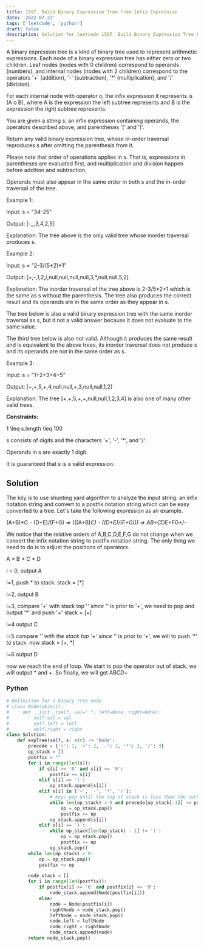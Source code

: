 ```yaml
---
title: 1597. Build Binary Expression Tree From Infix Expression
date: '2022-07-27'
tags: ['leetcode', 'python']
draft: false
description: Solution for leetcode 1597. Build Binary Expression Tree From Infix Expression
---
```


 
A binary expression tree is a kind of binary tree used to represent arithmetic expressions. Each node of a binary expression tree has either zero or two children. Leaf nodes (nodes with 0 children) correspond to operands (numbers), and internal nodes (nodes with 2 children) correspond to the operators '+' (addition), '-' (subtraction), '*' (multiplication), and '/' (division).

For each internal node with operator o, the infix expression it represents is (A o B), where A is the expression the left subtree represents and B is the expression the right subtree represents.

You are given a string s, an infix expression containing operands, the operators described above, and parentheses '(' and ')'.

Return any valid binary expression tree, whose in-order traversal reproduces s after omitting the parenthesis from it.

Please note that order of operations applies in s. That is, expressions in parentheses are evaluated first, and multiplication and division happen before addition and subtraction.

Operands must also appear in the same order in both s and the in-order traversal of the tree.

 

Example 1:


Input: s = "3*4-2*5"

Output: [-,*,*,3,4,2,5]

Explanation: The tree above is the only valid tree whose inorder traversal produces s.

Example 2:


Input: s = "2-3/(5*2)+1"

Output: [+,-,1,2,/,null,null,null,null,3,*,null,null,5,2]

Explanation: The inorder traversal of the tree above is 2-3/5*2+1 which is the same as s without the parenthesis. The tree also produces the correct result and its operands are in the same order as they appear in s.

The tree below is also a valid binary expression tree with the same inorder traversal as s, but it not a valid answer because it does not evaluate to the same value.

The third tree below is also not valid. Although it produces the same result and is equivalent to the above trees, its inorder traversal does not produce s and its operands are not in the same order as s.

Example 3:

Input: s = "1+2+3+4+5"

Output: [+,+,5,+,4,null,null,+,3,null,null,1,2]

Explanation: The tree [+,+,5,+,+,null,null,1,2,3,4] is also one of many other valid trees.
 

**Constraints:**

1 <TeX>\leq</TeX> s.length <TeX>\leq</TeX> 100

s consists of digits and the characters '+', '-', '*', and '/'.

Operands in s are exactly 1 digit.

It is guaranteed that s is a valid expression.


## Solution
The key is to use shunting yard algorithm to analyze the input string: an infix notation string and convert to a postfix notation string which can be easy converted to a tree. Let's take the following expression as an example.

(A+B)*C - (D+E)/(F+G) => (((A+B)*C) - ((D+E)/(F+G))) => AB+C*DE+FG+/-

We notice that the relative orders of A,B,C,D,E,F,G do not change when we convert the infix notation string to postfix notation string. The only thing we need to do is to adjust the positions of operators. 

A * B + C * D

i = 0, output A

i=1, push * to stack. stack = [*]

i=2, output B

i=3, compare '+' with stack top '*' since '*' is prior to '+', we need to pop and output '*' and push '+' stack = [+]

i=4 output C

i=5 compare '*' with the stack top '+' since '*' is prior to '+', we will to push '*' to stack. now stack = [+, *]

i=6 output D

now we reach the end of loop. We start to pop the operator out of stack. we will output * and +. So finally, we will get AB*CD*+

### Python
```python
# Definition for a binary tree node.
# class Node(object):
#     def __init__(self, val=" ", left=None, right=None):
#         self.val = val
#         self.left = left
#         self.right = right
class Solution:
    def expTree(self, s: str) -> 'Node':
        precede = {'(': 1, '+': 2, '-': 2, '*': 3, '/': 3}
        op_stack = []
        postfix = ""
        for i in range(len(s)):
            if s[i] >= '0' and s[i] <= '9':
                postfix += s[i]
            elif s[i] == '(':
                op_stack.append(s[i])
            elif s[i] in ['+', '-', '*', '/']:
                # key: pop until the top of stack is less than the current operator. 
                while len(op_stack) > 0 and precede[op_stack[-1]] >= precede[s[i]]:
                    op = op_stack.pop()
                    postfix += op                  
                op_stack.append(s[i])
            elif s[i] == ')':
                while op_stack[len(op_stack) - 1] != '(':
                    op = op_stack.pop()
                    postfix += op
                op_stack.pop()
        while len(op_stack) > 0:
            op = op_stack.pop()
            postfix += op

        node_stack = []
        for i in range(len(postfix)):
            if postfix[i] >= '0' and postfix[i] <= '9':
                node_stack.append(Node(postfix[i]))
            else:
                node = Node(postfix[i])
                rightNode = node_stack.pop()
                leftNode = node_stack.pop()
                node.left = leftNode
                node.right = rightNode
                node_stack.append(node)
        return node_stack.pop()
```
